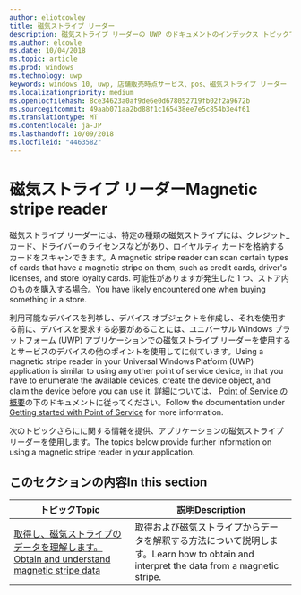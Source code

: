```yaml
---
author: eliotcowley
title: 磁気ストライプ リーダー
description: 磁気ストライプ リーダーの UWP のドキュメントのインデックス トピックです。
ms.author: elcowle
ms.date: 10/04/2018
ms.topic: article
ms.prod: windows
ms.technology: uwp
keywords: windows 10, uwp, 店舗販売時点サービス、pos、磁気ストライプ リーダー
ms.localizationpriority: medium
ms.openlocfilehash: 8ce34623a0af9de6e0d678052719fb02f2a9672b
ms.sourcegitcommit: 49aab071aa2bd88f1c165438ee7e5c854b3e4f61
ms.translationtype: MT
ms.contentlocale: ja-JP
ms.lasthandoff: 10/09/2018
ms.locfileid: "4463582"
---
```

# <a name="magnetic-stripe-reader"></a><span data-ttu-id="99ff1-104">磁気ストライプ リーダー</span><span class="sxs-lookup"><span data-stu-id="99ff1-104">Magnetic stripe reader</span></span>

<span data-ttu-id="99ff1-105">磁気ストライプ リーダーには、特定の種類の磁気ストライプには、クレジット_カード、ドライバーのライセンスなどがあり、ロイヤルティ カードを格納するカードをスキャンできます。</span><span class="sxs-lookup"><span data-stu-id="99ff1-105">A magnetic stripe reader can scan certain types of cards that have a magnetic stripe on them, such as credit cards, driver's licenses, and store loyalty cards.</span></span> <span data-ttu-id="99ff1-106">可能性がありますが発生した 1 つ、ストア内のものを購入する場合。</span><span class="sxs-lookup"><span data-stu-id="99ff1-106">You have likely encountered one when buying something in a store.</span></span>

<span data-ttu-id="99ff1-107">利用可能なデバイスを列挙し、デバイス オブジェクトを作成し、それを使用する前に、デバイスを要求する必要があることには、ユニバーサル Windows プラットフォーム (UWP) アプリケーションでの磁気ストライプ リーダーを使用するとサービスのデバイスの他のポイントを使用してに似ています。</span><span class="sxs-lookup"><span data-stu-id="99ff1-107">Using a magnetic stripe reader in your Universal Windows Platform (UWP) application is similar to using any other point of service device, in that you have to enumerate the available devices, create the device object, and claim the device before you can use it.</span></span> <span data-ttu-id="99ff1-108">詳細については、 [Point of Service の概要](pos-basics.md)の下のドキュメントに従ってください。</span><span class="sxs-lookup"><span data-stu-id="99ff1-108">Follow the documentation under [Getting started with Point of Service](pos-basics.md) for more information.</span></span>

<span data-ttu-id="99ff1-109">次のトピックさらにに関する情報を提供、アプリケーションの磁気ストライプ リーダーを使用します。</span><span class="sxs-lookup"><span data-stu-id="99ff1-109">The topics below provide further information on using a magnetic stripe reader in your application.</span></span>

## <a name="in-this-section"></a><span data-ttu-id="99ff1-110">このセクションの内容</span><span class="sxs-lookup"><span data-stu-id="99ff1-110">In this section</span></span>

| <span data-ttu-id="99ff1-111">トピック</span><span class="sxs-lookup"><span data-stu-id="99ff1-111">Topic</span></span> | <span data-ttu-id="99ff1-112">説明</span><span class="sxs-lookup"><span data-stu-id="99ff1-112">Description</span></span> |
|-------|-------------|
| [<span data-ttu-id="99ff1-113">取得し、磁気ストライプのデータを理解します。</span><span class="sxs-lookup"><span data-stu-id="99ff1-113">Obtain and understand magnetic stripe data</span></span>](../devices-sensors/pos-magnetic-stripe-reader-data.md) | <span data-ttu-id="99ff1-114">取得および磁気ストライプからデータを解釈する方法について説明します。</span><span class="sxs-lookup"><span data-stu-id="99ff1-114">Learn how to obtain and interpret the data from a magnetic stripe.</span></span> |